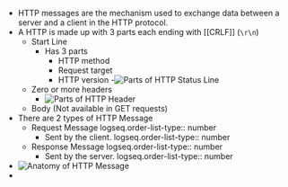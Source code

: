 - HTTP messages are the mechanism used to exchange data between a server and a client in the HTTP protocol.
- A HTTP is made up with 3 parts each ending with [[CRLF]] (`\r\n`)
	- Start Line
		- Has 3 parts
			- HTTP method
			- Request target
			- HTTP version
			-![Parts of HTTP Status Line](../assets/image_1736335992739_0.png)
	- Zero or more headers
		- ![Parts of HTTP Header](../assets/image_1736336112425_0.png)
	- Body (Not available in GET requests)
- There are 2 types of HTTP Message
	- Request Message
	  logseq.order-list-type:: number
		- Sent by the client.
		  logseq.order-list-type:: number
	- Response Message
	  logseq.order-list-type:: number
		- Sent by the server.
		  logseq.order-list-type:: number
- ![Anatomy of HTTP Message](../assets/image_1736335156416_0.png)
-